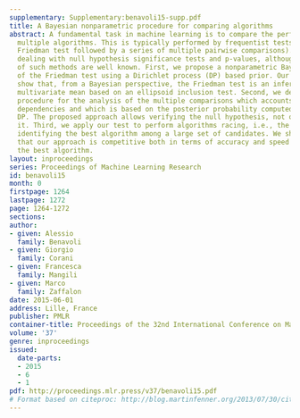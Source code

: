 ```yaml
---
supplementary: Supplementary:benavoli15-supp.pdf
title: A Bayesian nonparametric procedure for comparing algorithms
abstract: A fundamental task in machine learning is to compare the performance of
  multiple algorithms. This is typically performed by frequentist tests (usually the
  Friedman test followed by a series of multiple pairwise comparisons). This implies
  dealing with null hypothesis significance tests and p-values, although the shortcomings
  of such methods are well known. First, we propose a nonparametric Bayesian version
  of the Friedman test using a Dirichlet process (DP) based prior. Our derivations
  show that, from a Bayesian perspective, the Friedman test is an inference for a
  multivariate mean based on an ellipsoid inclusion test. Second, we derive a joint
  procedure for the analysis of the multiple comparisons which accounts for their
  dependencies and which is based on the posterior probability computed through the
  DP. The proposed approach allows verifying the null hypothesis, not only rejecting
  it. Third, we apply our test to perform algorithms racing, i.e., the problem of
  identifying the best algorithm among a large set of candidates. We show by simulation
  that our approach is competitive both in terms of accuracy and speed in identifying
  the best algorithm.
layout: inproceedings
series: Proceedings of Machine Learning Research
id: benavoli15
month: 0
firstpage: 1264
lastpage: 1272
page: 1264-1272
sections: 
author:
- given: Alessio
  family: Benavoli
- given: Giorgio
  family: Corani
- given: Francesca
  family: Mangili
- given: Marco
  family: Zaffalon
date: 2015-06-01
address: Lille, France
publisher: PMLR
container-title: Proceedings of the 32nd International Conference on Machine Learning
volume: '37'
genre: inproceedings
issued:
  date-parts:
  - 2015
  - 6
  - 1
pdf: http://proceedings.mlr.press/v37/benavoli15.pdf
# Format based on citeproc: http://blog.martinfenner.org/2013/07/30/citeproc-yaml-for-bibliographies/
---
```

